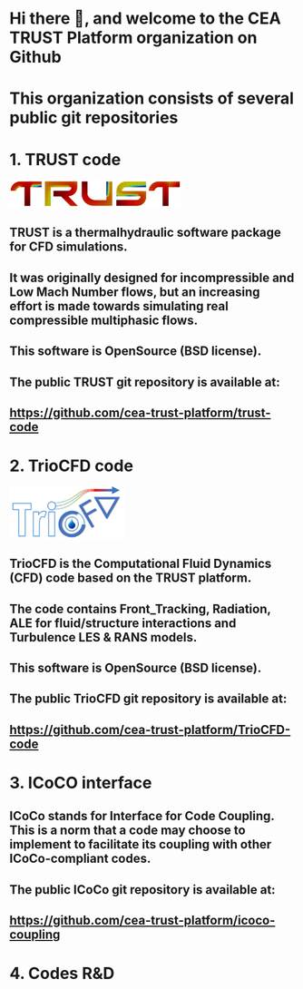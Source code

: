 # Hi there 👋, and welcome to the __CEA TRUST Platform organization__ on Github

# This organization consists of several **public git repositories**

# **1. TRUST code**

<img src="https://github.com/cea-trust-platform/.github/blob/main/profile/trust.png" style="width:8cm;">

##  TRUST is a thermalhydraulic software package for CFD simulations.

## It was originally designed for incompressible and Low Mach Number flows, but an increasing effort is made towards simulating real compressible multiphasic flows.

## This software is OpenSource (BSD license).

## The public TRUST git repository is available at:

## https://github.com/cea-trust-platform/trust-code


# **2. TrioCFD code**

<img src="https://github.com/cea-trust-platform/.github/blob/main/profile/tcfd.png">

## TrioCFD is the Computational Fluid Dynamics (CFD) code based on the TRUST platform.

## The code contains Front_Tracking, Radiation, ALE for fluid/structure interactions and Turbulence LES & RANS models.

## This software is OpenSource (BSD license).

## The public TrioCFD git repository is available at:

## https://github.com/cea-trust-platform/TrioCFD-code


# **3. ICoCO interface**

## ICoCo stands for Interface for Code Coupling. This is a norm that a code may choose to implement to facilitate its coupling with other ICoCo-compliant codes.

## The public ICoCo git repository is available at:

## https://github.com/cea-trust-platform/icoco-coupling

# **4. Codes R&D**
